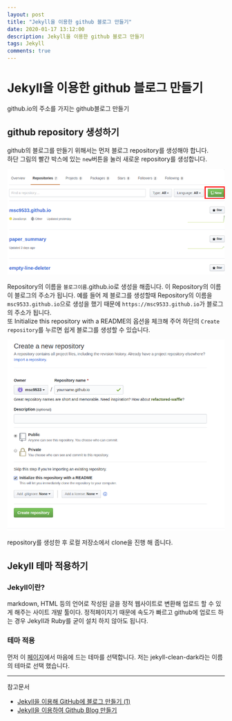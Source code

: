 ```yaml
---
layout: post
title: "Jekyll을 이용한 github 블로그 만들기"
date: 2020-01-17 13:12:00
description: Jekyll을 이용한 github 블로그 만들기
tags: Jekyll
comments: true
---
```


# Jekyll을 이용한 github 블로그 만들기

github.io의 주소를 가지는 github블로그 만들기

## github repository 생성하기

github의 블로그를 만들기 위해서는 먼저 블로그 repository를 생성해야 합니다.  
하단 그림의 빨간 박스에 있는 `new`버튼을 눌러 새로운 repository를 생성합니다.

![](/../image/makerepository.png)

Repository의 이름을 `블로그이름`.github.io로 생성을 해줍니다. 이 Repository의 이름이 블로그의 주소가 됩니다.
예를 들어 제 블로그를 생성할때 Repository의 이름을 `msc9533.github.io`으로 생성을 했기 때문에 `https://msc9533.github.io`가 블로그의 주소가 됩니다.  
또 Initialize this repository with a README의 옵션을 체크해 주어 하단의 `Create repository`를 누르면 쉽게 블로그를 생성할 수 있습니다.

![](/../image/blogurl.png)

repository를 생성한 후 로컬 저장소에서 clone을 진행 해 줍니다.

## Jekyll 테마 적용하기

### Jekyll이란?

markdown, HTML 등의 언어로 작성된 글을 정적 웹사이트로 변환해 업로드 할 수 있게 해주는 사이트 개발 툴이다. 정적페이지기 때문에 속도가 빠르고 github에 업로드 하는 경우 Jekyll과 Ruby를 굳이 설치 하지 않아도 됩니다.

### 테마 적용

먼저 이 [페이지](http://jekyllthemes.org/)에서 마음에 드는 테마를 선택합니다. 저는 jekyll-clean-dark라는 이름의 테마로 선택 했습니다.



---
참고문서
- [Jekyll을 이용해 GitHub에 블로그 만들기 (1)](https://jetalog.net/86)
- [Jekyll을 이용하여 Github Blog 만들기](http://jinyongjeong.github.io/2017/01/08/jekyll_blog_making_new/)
<script id="dsq-count-scr" src="//msc9533.disqus.com/count.js" async></script>
